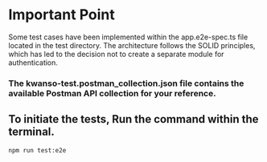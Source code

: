 # Important Point
Some test cases have been implemented within the app.e2e-spec.ts file located in the test directory.
The architecture follows the SOLID principles, which has led to the decision not to create a separate module for authentication.

### The kwanso-test.postman_collection.json file contains the available Postman API collection for your reference.
## To initiate the tests, Run  the command  within the terminal.
```npm run test:e2e ```
